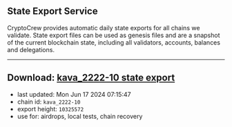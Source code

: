 ## State Export Service
CryptoCrew provides automatic daily state exports for all chains we validate. State export files can be used as genesis files and are a snapshot of the current blockchain state, including all validators, accounts, balances and delegations.

---
**Download: [kava_2222-10 state export](https://dl-eu2.ccvalidators.com/SERVICE/kava/kava_2222-10_export_10325572.json)**
---

- last updated: Mon Jun 17 2024 07:15:47
- chain id: `kava_2222-10`
- export height: `10325572`
- use for: airdrops, local tests, chain recovery
